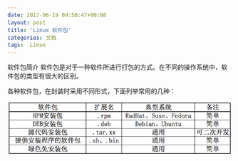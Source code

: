 ```yaml
---
date: 2017-06-19 09:50:47+00:00
layout: post
title: 'Linux 软件包'
categories: 文档
tags:  Linux
---
```


软件包简介
软件包是对于一种软件所进行打包的方式。在不同的操作系统中，软件包的类型有很大的区别。

各种软件包，在封装时采用不同形式，下面列举常用的几种：

![](../assets/linux-software-package.png)